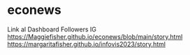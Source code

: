 # econews
Link al Dashboard Followers IG 
https://Maggiefisher.github.io/econews/blob/main/story.html
https://margaritafisher.github.io/infovis2023/story.html
